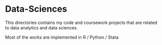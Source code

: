 # Data-Sciences

This directories contains my code and coursework projects that are related to data analytics and data sciences.

Most of the works are implemented in R / Python / Stata

